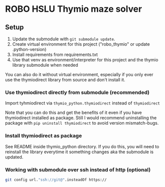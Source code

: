 # ROBO HSLU Thymio maze solver

## Setup

1. Update the submodule with `git submodule update`.
2. Create virtual environment for this project ("robo_thymio" or update .python-version)
3. Install requirements from requirements.txt
4. Use that venv as environment/interpreter for this project and the thymio library submodule when needed

You can also do it without virtual environment, especially if you only ever use the thymiodirect library from source and
don't install it.

### Use thymiodirect directly from submodule (recommended)

Import tyhmiodirect via `thymio_python.thymiodirect` instead of `thymiodirect`

Note that you can do this and get the benefits of it even if you have thymiodirect installed as package.
Still I would recommend uninstalling the package with `pip uninstall thymiodirect` to avoid version mismatch-bugs.

### Install thymiodirect as package

See README inside thymio_python directory. If you do this, you will need to reinstall the library everytime it
something changes aka the submodule is updated.

### Working with submodule over ssh instead of http (optional)

```bash
git config url."ssh://git@".insteadOf https://
```
